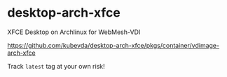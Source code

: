 # desktop-arch-xfce

XFCE Desktop on Archlinux for WebMesh-VDI

<https://github.com/kubevda/desktop-arch-xfce/pkgs/container/vdimage-arch-xfce>

Track `latest` tag at your own risk!
